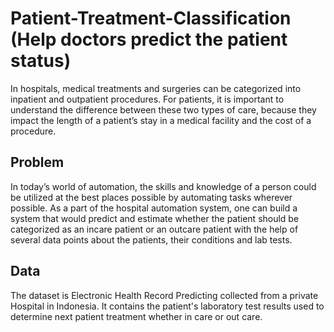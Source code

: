 # Patient-Treatment-Classification (Help doctors predict the patient status)
In hospitals, medical treatments and surgeries can be categorized into inpatient and outpatient procedures. For patients, it is important to understand the difference between these two types of care, because they impact the length of a patient’s stay in a medical facility and the cost of a procedure.

## Problem
In today’s world of automation, the skills and knowledge of a person could be utilized at the best places possible by automating tasks wherever possible. As a part of the hospital automation system, one can build a system that would predict and estimate whether the patient should be categorized as an incare patient or an outcare patient with the help of several data points about the patients, their conditions and lab tests.

## Data
The dataset is Electronic Health Record Predicting collected from a private Hospital in Indonesia. It contains the patient's laboratory test results used to determine next patient treatment whether in care or out care.
